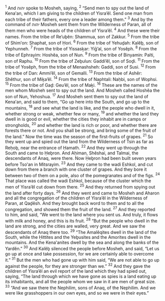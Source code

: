 <sup>1</sup> And יהוה spoke to Mosheh, saying,
<sup>2</sup> “Send men to spy out the land of Kena‛an, which I am giving to the children of Yisra’ĕl. Send one man from each tribe of their fathers, every one a leader among them.”
<sup>3</sup> And by the command of יהוה Mosheh sent them from the Wilderness of Paran, all of them men who were heads of the children of Yisra’ĕl.
<sup>4</sup> And these were their names. From the tribe of Re’uḇĕn: Shammua, son of Zakkur.
<sup>5</sup> From the tribe of Shim‛on: Shaphat, son of Ḥori.
<sup>6</sup> From the tribe of Yehuḏah: Kalĕḇ, son of Yephunneh.
<sup>7</sup> From the tribe of Yissasḵar: Yiḡ’al, son of Yosĕph.
<sup>8</sup> From the tribe of Ephrayim: Hoshĕa, son of Nun.
<sup>9</sup> From the tribe of Binyamin: Palti, son of Raphu.
<sup>10</sup> From the tribe of Zeḇulun: Gaddi’ĕl, son of Soḏi.
<sup>11</sup> From the tribe of Yosĕph, from the tribe of Menashsheh: Gaddi, son of Susi.
<sup>12</sup> From the tribe of Dan: Ammi’ĕl, son of Gemalli.
<sup>13</sup> From the tribe of Ashĕr: Shĕthur, son of Miḵa’ĕl.
<sup>14</sup> From the tribe of Naphtali: Naḥbi, son of Wophsi.
<sup>15</sup> From the tribe of Gaḏ: Geu’ĕl, son of Maḵi.
<sup>16</sup> These are the names of the men whom Mosheh sent to spy out the land. And Mosheh called Hoshĕa the son of Nun, Yehoshua.
<sup>17</sup> And Mosheh sent them to spy out the land of Kena‛an, and said to them, “Go up here into the South, and go up to the mountains,
<sup>18</sup> and see what the land is like, and the people who dwell in it, whether strong or weak, whether few or many,
<sup>19</sup> and whether the land they dwell in is good or evil, whether the cities they inhabit are in camps or strongholds,
<sup>20</sup> and whether the land is rich or poor, and whether there are forests there or not. And you shall be strong, and bring some of the fruit of the land.” Now the time was the season of the first-fruits of grapes.
<sup>21</sup> So they went up and spied out the land from the Wilderness of Tsin as far as Reḥoḇ, near the entrance of Ḥamath.
<sup>22</sup> And they went up through the South and came to Ḥeḇron. And Aḥiman, Shĕshai, and Talmai, the descendants of Anaq, were there. Now Ḥeḇron had been built seven years before Tso‛an in Mitsrayim.
<sup>23</sup> And they came to the wadi Eshkol, and cut down from there a branch with one cluster of grapes. And they bore it between two of them on a pole, also of the pomegranates and of the figs.
<sup>24</sup> That place was called the wadi Eshkol, because of the cluster which the men of Yisra’ĕl cut down from there.
<sup>25</sup> And they returned from spying out the land after forty days.
<sup>26</sup> And they went and came to Mosheh and Aharon and all the congregation of the children of Yisra’ĕl in the Wilderness of Paran, at Qaḏĕsh. And they brought back word to them and to all the congregation, and showed them the fruit of the land.
<sup>27</sup> And they reported to him, and said, “We went to the land where you sent us. And truly, it flows with milk and honey, and this is its fruit.
<sup>28</sup> “But the people who dwell in the land are strong, and the cities are walled, very great. And we saw the descendants of Anaq there too.
<sup>29</sup> “The Amalĕqites dwell in the land of the South, while the Ḥittites and the Yeḇusites and the Amorites dwell in the mountains. And the Kena‛anites dwell by the sea and along the banks of the Yardĕn.”
<sup>30</sup> And Kalĕḇ silenced the people before Mosheh, and said, “Let us go up at once and take possession, for we are certainly able to overcome it.”
<sup>31</sup> But the men who had gone up with him said, “We are not able to go up against the people, for they are stronger than we.”
<sup>32</sup> And they gave the children of Yisra’ĕl an evil report of the land which they had spied out, saying, “The land through which we have gone as spies is a land eating up its inhabitants, and all the people whom we saw in it are men of great size.
<sup>33</sup> “And we saw there the Nephilim, sons of Anaq, of the Nephilim. And we were like grasshoppers in our own eyes, and so we were in their eyes.”
